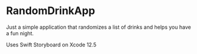 # RandomDrinkApp
Just a simple application that randomizes a list of drinks and helps you have a fun night.

Uses Swift Storyboard on Xcode 12.5
